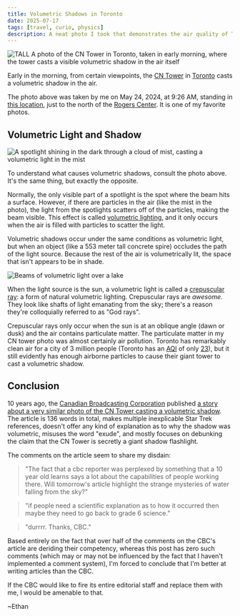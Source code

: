 ```yaml
---
title: Volumetric Shadows in Toronto
date: 2025-07-17
tags: [travel, curio, physics]
description: A neat photo I took that demonstrates the air quality of Toronto via the volumetric shadow cast by the CN Tower
---
```


![TALL A photo of the CN Tower in Toronto, taken in early morning, where the tower casts a visible volumetric shadow in the air itself](~/cn_tower_shadow.webp)

Early in the morning, from certain viewpoints, the [CN Tower](https://en.wikipedia.org/wiki/CN_Tower) in [Toronto](https://en.wikipedia.org/wiki/Toronto) casts a volumetric shadow in the air.

The photo above was taken by me on May 24, 2024, at 9:26 AM, standing in [this location](https://maps.app.goo.gl/s5EvpEsEkwLTvgqC8), just to the north of the [Rogers Center](https://en.wikipedia.org/wiki/Rogers_Centre). It is one of my favorite photos.

## Volumetric Light and Shadow

![A spotlight shining in the dark through a cloud of mist, casting a volumetric light in the mist](~/spotlight_in_smoke.webp)

To understand what causes volumetric shadows, consult the photo above. It's the same thing, but exactly the opposite.

Normally, the only visible part of a spotlight is the spot where the beam hits a surface. However, if there are particles in the air (like the mist in the photo), the light from the spotlights scatters off of the particles, making the beam visible. This effect is called [volumetric lighting](https://en.wikipedia.org/wiki/Volumetric_lighting), and it only occurs when the air is filled with particles to scatter the light.

Volumetric shadows occur under the same conditions as volumetric light, but when an object (like a 553 meter tall concrete spire) occludes the path of the light source. Because the rest of the air is volumetrically lit, the space that isn't appears to be in shade.

![Beams of volumetric light over a lake](~/crepuscular_rays.webp)

When the light source is the sun, a volumetric light is called a [crepuscular ray](https://en.wikipedia.org/wiki/Crepuscular_rays): a form of natural volumetric lighting. Crepuscular rays are *awesome*. They look like shafts of light emanating from the sky; there's a reason they're colloquially referred to as "God rays".

Crepuscular rays only occur when the sun is at an oblique angle (dawn or dusk) and the air contains particulate matter. The particulate matter in my CN tower photo was almost certainly air pollution. Toronto has remarkably clean air for a city of 3 million people (Toronto has an [AQI](https://www.iqair.com/) of only [23](https://www.iqair.com/us/canada/ontario/toronto)), but it still evidently has enough airborne particles to cause their giant tower to cast a volumetric shadow.

## Conclusion

10 years ago, the [Canadian Broadcasting Corporation](https://en.wikipedia.org/wiki/Canadian_Broadcasting_Corporation) published [a story about a very similar photo of the CN Tower casting a volumetric shadow](https://www.cbc.ca/news/canada/toronto/what-was-this-beam-radiating-from-the-cn-tower-1.3242665). The article is 136 words in total, makes multiple inexplicable Star Trek references, doesn't offer any kind of explanation as to why the shadow was volumetric, misuses the word "exude", and mostly focuses on debunking the claim that the CN Tower is secretly a giant shadow flashlight.

The comments on the article seem to share my disdain:

> "The fact that a cbc reporter was perplexed by something that a 10 year old learns says a lot about the capabilities of people working there. Will tomorrow's article highlight the strange mysteries of water falling from the sky?"

> "if people need a scientific explanation as to how it occurred then maybe they need to go back to grade 6 science."

> "durrrr. Thanks, CBC."

Based entirely on the fact that over half of the comments on the CBC's article are deriding their competency, whereas this post has zero such comments (which may or may not be influenced by the fact that I haven't implemented a comment system), I'm forced to conclude that I'm better at writing articles than the CBC.

If the CBC would like to fire its entire editorial staff and replace them with me, I would be amenable to that.

~Ethan
